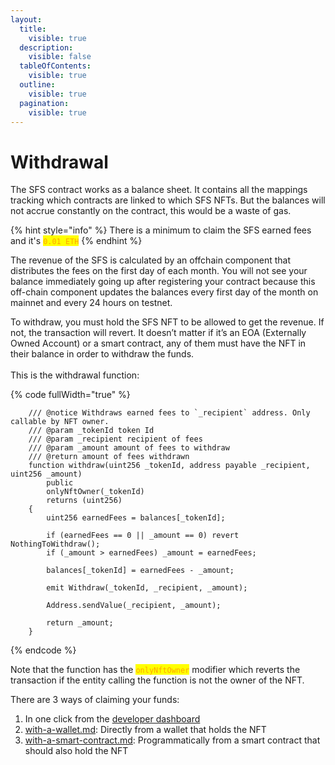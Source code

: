 ```yaml
---
layout:
  title:
    visible: true
  description:
    visible: false
  tableOfContents:
    visible: true
  outline:
    visible: true
  pagination:
    visible: true
---
```


# Withdrawal

The SFS contract works as a balance sheet. It contains all the mappings tracking which contracts are linked to which SFS NFTs. But the balances will not accrue constantly on the contract, this would be a waste of gas.

{% hint style="info" %}
There is a minimum to claim the SFS earned fees and it's <mark style="color:orange;">`0.01 ETH`</mark>
{% endhint %}

The revenue of the SFS is calculated by an offchain component that distributes the fees on the first day of each month. You will not see your balance immediately going up after registering your contract because this off-chain component updates the balances every first day of the month on mainnet and every 24 hours on testnet.

To withdraw, you must hold the SFS NFT to be allowed to get the revenue. If not, the transaction will revert. It doesn’t matter if it’s an EOA (Externally Owned Account) or a smart contract, any of them must have the NFT in their balance in order to withdraw the funds.\
\
This is the withdrawal function:

{% code fullWidth="true" %}
```solidity
    /// @notice Withdraws earned fees to `_recipient` address. Only callable by NFT owner.
    /// @param _tokenId token Id
    /// @param _recipient recipient of fees
    /// @param _amount amount of fees to withdraw
    /// @return amount of fees withdrawn
    function withdraw(uint256 _tokenId, address payable _recipient, uint256 _amount)
        public
        onlyNftOwner(_tokenId)
        returns (uint256)
    {
        uint256 earnedFees = balances[_tokenId];

        if (earnedFees == 0 || _amount == 0) revert NothingToWithdraw();
        if (_amount > earnedFees) _amount = earnedFees;

        balances[_tokenId] = earnedFees - _amount;

        emit Withdraw(_tokenId, _recipient, _amount);

        Address.sendValue(_recipient, _amount);

        return _amount;
    }
```
{% endcode %}

Note that the function has the <mark style="color:orange;">`onlyNftOwner`</mark> modifier which reverts the transaction if the entity calling the function is not the owner of the NFT.

There are 3 ways of claiming your funds:

1. In one click from the [developer dashboard](https://app.mode.network/developers/)
2. [with-a-wallet.md](../../build-on-mode/sfs-sequencer-fee-sharing/withdraw-from-the-sfs/with-a-wallet.md "mention"): Directly from a wallet that holds the NFT
3. [with-a-smart-contract.md](../../build-on-mode/sfs-sequencer-fee-sharing/withdraw-from-the-sfs/with-a-smart-contract.md "mention"):  Programmatically from a smart contract that should also hold the NFT
